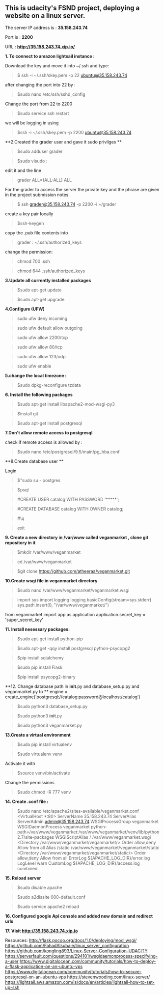 ## This is udacity's FSND project, deploying a website on a linux server.

The server IP address is :  **35.158.243.74**

Port is : **2200** 
 
URL : **http://35.158.243.74.xip.io/**



**1. To connect to amazon lightsail instance :**

Download the key and move it into ~/.ssh and type:

>$ ssh -i ~/.ssh/skey.pem -p 22 ubuntu@35.158.243.74


after changing the port into 22 by : 
 
>$sudo nano /etc/ssh/sshd_config

Change the port from 22 to 2200

>$sudo service ssh restart

we will be logging in using 

>$ssh -i ~/.ssh/skey.pem -p 2200 ubuntu@35.158.243.74

**2.Created the grader user and gave it sudo privilges **

>$sudo adduser grader 

>$sudo visudo :

edit it and the line 

>grader ALL=(ALL:ALL) ALL

For the grader to access the server the private key and the phrase are given in the project submission notes.

>$ ssh grader@35.158.243.74 -p 2200 -i ~/grader

create a key pair locally

>$ssh-keygen

copy the .pub file contents into 

>grader : ~/.ssh/authorized_keys

change the permission:

>chmod 700 .ssh

>chmod 644 .ssh/authorized_keys


**3.Update all currently installed packages**

>$sudo apt-get update

>$sudo apt-get upgrade

**4.Configure (UFW)**

>sudo ufw deny incoming

>sudo ufw default allow outgoing 

>sudo ufw allow 2200/tcp

>sudo ufw allow 80/tcp

>sudo ufw allow 123/udp

>sudo ufw enable 


**5.change the local timezone :**

>$sudo dpkg-reconfigure tzdata



**6. Install the following packages**

>$sudo apt-get install libapache2-mod-wsgi-py3

>$install git

>$sudo apt-get install postgresql




**7.Don't allow remote access to postgresql**

check if remote access is allowed by :

>$sudo nano /etc/postgresql/9.5/main/pg_hba.conf



**8.Create database user **

Login 

>$"sudo su - postgres

>$psql

>#CREATE USER catalog WITH PASSWORD '*****';

>#CREATE DATABASE catalog WITH OWNER catalog;

>#\q

>exit



**9. Create a new directory in /var/www called veganmarket , clone git repository in it**

>$mkdir /var/www/veganmarket

>cd /var/www/veganmarket

>$git clone https://github.com/atheeraa/veganmarket.git


**10.Create wsgi file in veganmarket directory**

>$sudo nano /var/www/veganmarket/veganmarket.wsgi

>import sys
import logging
logging.basicConfig(stream=sys.stderr)
sys.path.insert(0, "/var/www/veganmarket/")

from veganmarket import app as application
application.secret_key = 'super_secret_key'





**11. Install nesessary packages:**

>$sudo apt-get install python-pip

>$sudo apt-get -qqy install postgresql python-psycopg2

>$pip install sqlalchemy

>$sudo pip install Flask

>$pip install psycopg2-binary



**12. Change database path in __init__.py and database_setup.py and veganmarket.py to ** engine = create_engine('postgresql://catalog:password@localhost/catalog')

>$sudo python3 database_setup.py

>$sudo python3 __init__.py

>$sudo python3 veganmarket.py


**13.Create a virtual environment**

>$sudo pip install virtualenv

>$sudo virtualenv venv

Activate it with

>$source venv/bin/activate

Change the permissions

>$sudo chmod -R 777 venv
 

**14. Create .conf file :**

>$sudo nano /etc/apache2/sites-available/veganmarket.conf
><VirtualHost *:80>
    ServerName 35.158.243.74
    ServerAlias
    ServerAdmin admin@35.158.243.74
    WSGIProcessGroup veganmarket
    WSGIDaemonProcess veganmarket python-path=/var/www/veganmarket:/var/www/veganmarket/venv/lib/python2.7/site-packages
    WSGIScriptAlias / /var/www/veganmarket.wsgi
    <Directory /var/www/veganmarket/veganmarket/>
        Order allow,deny
        Allow from all
    </Directory>
    Alias /static /var/www/veganmarket/veganmarket/static
    <Directory /var/www/veganmarket/veganmarket/static/>
        Order allow,deny
        Allow from all
    </Directory>
    ErrorLog ${APACHE_LOG_DIR}/error.log
    LogLevel warn
    CustomLog ${APACHE_LOG_DIR}/access.log combined
</VirtualHost>



**15. Reload server**

>$sudo disable apache 

>$sudo a2dissite 000-default.conf

>$sudo service apache2 reload


**16. Configured google Api console and added new domain and redirect urls**

**17. Visit http://35.158.243.74.xip.io**



Resources:
http://flask.pocoo.org/docs/1.0/deploying/mod_wsgi/
https://github.com/FahadAlsubaie/linux_server_configuration
https://github.com/kongling893/Linux-Server-Configuration-UDACITY
https://serverfault.com/questions/294101/wsgidaemonprocess-specifying-a-user
https://www.digitalocean.com/community/tutorials/how-to-deploy-a-flask-application-on-an-ubuntu-vps
https://www.digitalocean.com/community/tutorials/how-to-secure-postgresql-on-an-ubuntu-vps
https://stevenwooding.com/linux-server/
https://lightsail.aws.amazon.com/ls/docs/en/articles/lightsail-how-to-set-up-ssh
